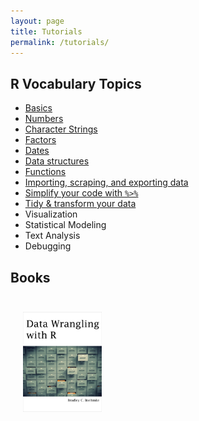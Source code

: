 ```yaml
---
layout: page
title: Tutorials
permalink: /tutorials/
---
```



## R Vocabulary Topics
* [Basics](basics)
* [Numbers](numbers)
* [Character Strings](characters)
* [Factors](factors)
* [Dates](dates)
* [Data structures](data_structures)
* [Functions](functions_loops)
* [Importing, scraping, and exporting data](data_inputs_outputs)
* [Simplify your code with `%>%`](simplify_code)
* [Tidy & transform your data](data_wrangling)
* Visualization
* Statistical Modeling
* Text Analysis
* Debugging

## Books

<a href="https://leanpub.com/datawranglingwithr"><img src="/public/images/DataWranglingCover.jpg" alt="Data Wrangling with R" align="left" vspace="25" hspace="20" height="25%" width="25%"></a>

